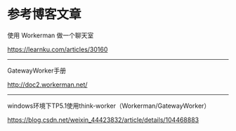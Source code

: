 # 参考博客文章

使用 Workerman 做一个聊天室

https://learnku.com/articles/30160

---

GatewayWorker手册

http://doc2.workerman.net/

---

windows环境下TP5.1使用think-worker（Workerman/GatewayWorker）

https://blog.csdn.net/weixin_44423832/article/details/104468883